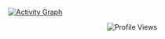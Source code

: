 <p>
  <a href="https://github.com/Ashutosh00710/github-readme-activity-graph">
    <img src="https://github-readme-activity-graph.vercel.app/graph?username=vsmutok&theme=github-compact&hide_border=true" alt="Activity Graph"/>
  </a>
</p>

<p align="center">
  <img src="https://komarev.com/ghpvc/?username=vsmutok&color=green&style=flat" alt="Profile Views"/>
</p>
